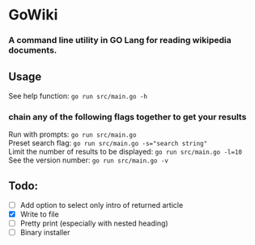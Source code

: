 # GoWiki
### A command line utility in GO Lang for reading wikipedia documents.

## Usage
See help function: `go run src/main.go -h` 

### chain any of the following flags together to get your results
Run with prompts: `go run src/main.go`  
Preset search flag: `go run src/main.go -s="search string"`  
Limit the number of results to be displayed: `go run src/main.go -l=10`  
See the version number: `go run src/main.go -v`

## Todo:
- [ ] Add option to select only intro of returned article  
- [x] Write to file  
- [ ] Pretty print (especially with nested heading)  
- [ ] Binary installer
